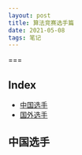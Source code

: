 ```yaml
---
layout: post
title: 算法竞赛选手篇
date: 2021-05-08
tags: 笔记   
---
```



===

Index
---
<!-- TOC -->

- [中国选手](#中国选手)
- [国外选手](#国外选手)

<!-- /TOC -->


## 中国选手


